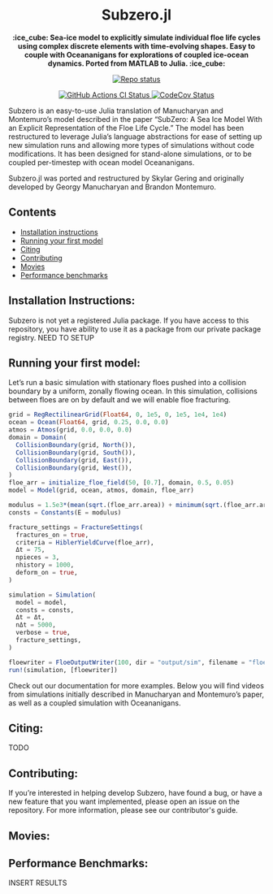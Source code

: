 <!-- Title -->
<h1 align="center">
  Subzero.jl
</h1>

<!-- description -->
<p align="center">
  <strong>:ice_cube: Sea-ice model to explicitly simulate individual floe life cycles using complex discrete elements with time-evolving shapes. Easy to couple with Oceananigans for explorations of coupled ice-ocean dynamics. Ported from MATLAB to Julia. :ice_cube:</strong>
</p>

<!-- Information badges -->
<p align="center">
  <a href="https://www.repostatus.org/#active">
    <img alt="Repo status" src="https://www.repostatus.org/badges/latest/active.svg?style=flat-square" />
  </a>
</p>

<!-- CI/CD badges -->
<p align="center">
  <a href="https://github.com/Caltech-OCTO/Subzero.jl/actions/workflows/CI.yml?query=branch%3Amain">
    <img alt="GitHub Actions CI Status" src="https://github.com/Caltech-OCTO/Subzero.jl/actions/workflows/CI.yml/badge.svg?branch=main">
  </a>
  <a href="https://codecov.io/gh/Caltech-OCTO/Subzero.jl">
    <img alt="CodeCov Status" src="https://codecov.io/gh/Caltech-OCTO/Subzero.jl/branch/main/graph/badge.svg">
  </a>
</p>


Subzero is an easy-to-use Julia translation of Manucharyan and Montemuro’s model described in the paper “SubZero: A Sea Ice Model With an Explicit Representation of the Floe Life Cycle.” The model has been restructured to leverage Julia’s language abstractions for ease of setting up new simulation runs and allowing more types of simulations without code modifications. It has been designed for stand-alone simulations, or to be coupled per-timestep with ocean model Oceananigans.  

Subzero.jl was ported and restructured by Skylar Gering and originally developed by Georgy Manucharyan and Brandon Montemuro.

## Contents

* [Installation instructions](#installation-instructions)
* [Running your first model](#running-your-first-model)
* [Citing](#citing)
* [Contributing](#contributing)
* [Movies](#movies)
* [Performance benchmarks](#performance-benchmarks)

## Installation Instructions:

Subzero is not yet a registered Julia package. If you have access to this repository, you have ability to use it as a package from our private package registry.  NEED TO SETUP 

## Running your first model:

Let’s run a basic simulation with stationary floes pushed into a collision boundary by a uniform, zonally flowing ocean. In this simulation, collisions between floes are on by default and we will enable floe fracturing.  

```julia 
grid = RegRectilinearGrid(Float64, 0, 1e5, 0, 1e5, 1e4, 1e4) 
ocean = Ocean(Float64, grid, 0.25, 0.0, 0.0) 
atmos = Atmos(grid, 0.0, 0.0, 0.0) 
domain = Domain( 
  CollisionBoundary(grid, North()), 
  CollisionBoundary(grid, South()), 
  CollisionBoundary(grid, East()),
  CollisionBoundary(grid, West()),
) 
floe_arr = initialize_floe_field(50, [0.7], domain, 0.5, 0.05) 
model = Model(grid, ocean, atmos, domain, floe_arr) 

modulus = 1.5e3*(mean(sqrt.(floe_arr.area)) + minimum(sqrt.(floe_arr.area))) 
consts = Constants(E = modulus) 

fracture_settings = FractureSettings( 
  fractures_on = true,
  criteria = HiblerYieldCurve(floe_arr),
  Δt = 75,
  npieces = 3,
  nhistory = 1000,
  deform_on = true, 
) 

simulation = Simulation( 
  model = model, 
  consts = consts, 
  Δt = Δt, 
  nΔt = 5000, 
  verbose = true, 
  fracture_settings,
)

floewriter = FloeOutputWriter(100, dir = "output/sim", filename = "floes.jld2", overwrite = true)
run!(simulation, [floewriter])
``` 

Check out our documentation for more examples. Below you will find videos from simulations initially described in Manucharyan and Montemuro’s paper, as well as a coupled simulation with Oceananigans.  

## Citing:
TODO

## Contributing:
If you’re interested in helping develop Subzero, have found a bug, or have a new feature that you want implemented, please open an issue on the repository.  For more information, please see our contributor's guide.  

## Movies:

## Performance Benchmarks: 
INSERT RESULTS
